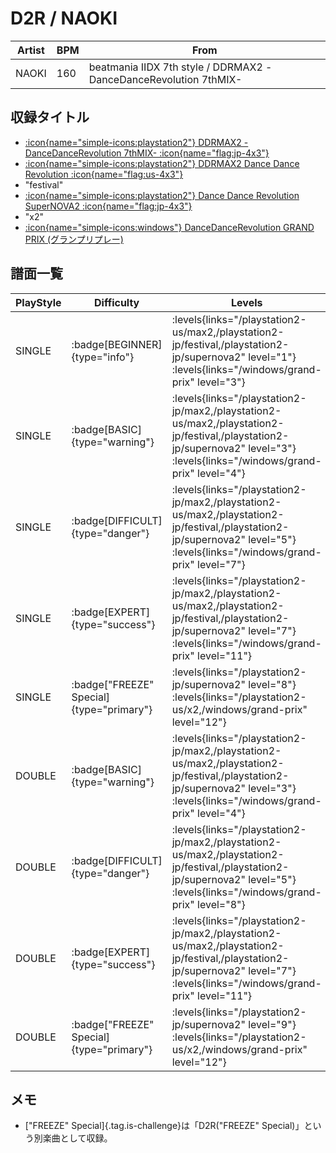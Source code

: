 # D2R / NAOKI

|Artist|BPM|From|
|------|---|----|
|NAOKI|160|beatmania IIDX 7th style / DDRMAX2 -DanceDanceRevolution 7thMIX-|

## 収録タイトル

- [:icon{name="simple-icons:playstation2"} DDRMAX2 -DanceDanceRevolution 7thMIX- :icon{name="flag:jp-4x3"}](/playstation2-jp/max2)
- [:icon{name="simple-icons:playstation2"} DDRMAX2 Dance Dance Revolution :icon{name="flag:us-4x3"}](/playstation2-us/max2)
- "festival"
- [:icon{name="simple-icons:playstation2"} Dance Dance Revolution SuperNOVA2 :icon{name="flag:jp-4x3"}](/playstation2-jp/supernova2)
- "x2"
- [:icon{name="simple-icons:windows"} DanceDanceRevolution GRAND PRIX (グランプリプレー)](/windows/grand-prix)

## 譜面一覧

|PlayStyle|Difficulty|Levels|Notes|Movie|
|---------|----------|------|-----|-----|
|SINGLE| :badge[BEGINNER]{type="info"}| :levels{links="/playstation2-us/max2,/playstation2-jp/festival,/playstation2-jp/supernova2" level="1"} :levels{links="/windows/grand-prix" level="3"}|124/0||
|SINGLE| :badge[BASIC]{type="warning"}| :levels{links="/playstation2-jp/max2,/playstation2-us/max2,/playstation2-jp/festival,/playstation2-jp/supernova2" level="3"} :levels{links="/windows/grand-prix" level="4"}|147/5||
|SINGLE| :badge[DIFFICULT]{type="danger"}| :levels{links="/playstation2-jp/max2,/playstation2-us/max2,/playstation2-jp/festival,/playstation2-jp/supernova2" level="5"} :levels{links="/windows/grand-prix" level="7"}|236/29||
|SINGLE| :badge[EXPERT]{type="success"}| :levels{links="/playstation2-jp/max2,/playstation2-us/max2,/playstation2-jp/festival,/playstation2-jp/supernova2" level="7"} :levels{links="/windows/grand-prix" level="11"}|327/7||
|SINGLE| :badge["FREEZE" Special]{type="primary"}| :levels{links="/playstation2-jp/supernova2" level="8"} :levels{links="/playstation2-us/x2,/windows/grand-prix" level="12"}|175/67||
|DOUBLE| :badge[BASIC]{type="warning"}| :levels{links="/playstation2-jp/max2,/playstation2-us/max2,/playstation2-jp/festival,/playstation2-jp/supernova2" level="3"} :levels{links="/windows/grand-prix" level="4"}|138/4||
|DOUBLE| :badge[DIFFICULT]{type="danger"}| :levels{links="/playstation2-jp/max2,/playstation2-us/max2,/playstation2-jp/festival,/playstation2-jp/supernova2" level="5"} :levels{links="/windows/grand-prix" level="8"}|238/10||
|DOUBLE| :badge[EXPERT]{type="success"}| :levels{links="/playstation2-jp/max2,/playstation2-us/max2,/playstation2-jp/festival,/playstation2-jp/supernova2" level="7"} :levels{links="/windows/grand-prix" level="11"}|332/0||
|DOUBLE| :badge["FREEZE" Special]{type="primary"}| :levels{links="/playstation2-jp/supernova2" level="9"} :levels{links="/playstation2-us/x2,/windows/grand-prix" level="12"}|158/54||

## メモ

- ["FREEZE" Special]{.tag.is-challenge}は「D2R("FREEZE" Special)」という別楽曲として収録。
